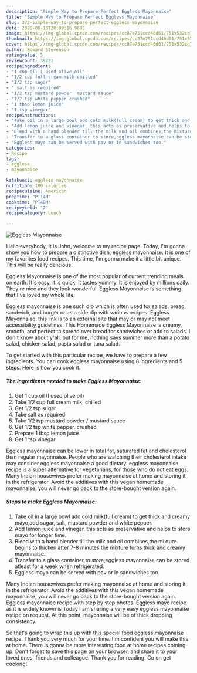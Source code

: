 ```yaml
---
description: "Simple Way to Prepare Perfect Eggless Mayonnaise"
title: "Simple Way to Prepare Perfect Eggless Mayonnaise"
slug: 373-simple-way-to-prepare-perfect-eggless-mayonnaise
date: 2020-06-18T20:09:16.988Z
image: https://img-global.cpcdn.com/recipes/cc87e751ccd46d61/751x532cq70/eggless-mayonnaise-recipe-main-photo.jpg
thumbnail: https://img-global.cpcdn.com/recipes/cc87e751ccd46d61/751x532cq70/eggless-mayonnaise-recipe-main-photo.jpg
cover: https://img-global.cpcdn.com/recipes/cc87e751ccd46d61/751x532cq70/eggless-mayonnaise-recipe-main-photo.jpg
author: Edward Stevenson
ratingvalue: 5
reviewcount: 39721
recipeingredient:
- "1 cup oil I used olive oil"
- "1/2 cup full cream milk chilled"
- "1/2 tsp sugar"
- " salt as required"
- "1/2 tsp mustard powder  mustard sauce"
- "1/2 tsp white pepper crushed"
- "1 tbsp lemon juice"
- "1 tsp vinegar"
recipeinstructions:
- "Take oil in a large bowl add cold milk(full cream) to get thick and creamy mayo,add sugar, salt, mustard powder and white pepper."
- "Add lemon juice and vinegar. this acts as preservative and helps to store mayo for longer time."
- "Blend with a hand blender till the milk and oil combines,the mixture begins to thicken after 7-8 minutes the mixture turns thick and creamy mayonnaise."
- "Transfer to a glass container to store,eggless mayonnaise can be stored atleast for a week when refrigerated."
- "Eggless mayo can be served with pav or in sandwiches too."
categories:
- Recipe
tags:
- eggless
- mayonnaise

katakunci: eggless mayonnaise 
nutrition: 100 calories
recipecuisine: American
preptime: "PT14M"
cooktime: "PT40M"
recipeyield: "2"
recipecategory: Lunch

---
```



![Eggless Mayonnaise](https://img-global.cpcdn.com/recipes/cc87e751ccd46d61/751x532cq70/eggless-mayonnaise-recipe-main-photo.jpg)

Hello everybody, it is John, welcome to my recipe page. Today, I'm gonna show you how to prepare a distinctive dish, eggless mayonnaise. It is one of my favorites food recipes. This time, I'm gonna make it a little bit unique. This will be really delicious.

Eggless Mayonnaise is one of the most popular of current trending meals on earth. It's easy, it is quick, it tastes yummy. It is enjoyed by millions daily. They're nice and they look wonderful. Eggless Mayonnaise is something that I've loved my whole life.

Eggless mayonnaise is one such dip which is often used for salads, bread, sandwich, and burger or as a side dip with various recipes. Eggless Mayonnaise. this link is to an external site that may or may not meet accessibility guidelines. This Homemade Eggless Mayonnaise is creamy, smooth, and perfect to spread over bread for sandwiches or add to salads. I don&#39;t know about y&#39;all, but for me, nothing says summer more than a potato salad, chicken salad, pasta salad or tuna salad.


To get started with this particular recipe, we have to prepare a few ingredients. You can cook eggless mayonnaise using 8 ingredients and 5 steps. Here is how you cook it.

<!--inarticleads1-->

##### The ingredients needed to make Eggless Mayonnaise:

1. Get 1 cup oil (I used olive oil)
1. Take 1/2 cup full cream milk, chilled
1. Get 1/2 tsp sugar
1. Take  salt as required
1. Take 1/2 tsp mustard powder / mustard sauce
1. Get 1/2 tsp white pepper, crushed
1. Prepare 1 tbsp lemon juice
1. Get 1 tsp vinegar


Eggless mayonnaise can be lower in total fat, saturated fat and cholesterol than regular mayonnaise. People who are watching their cholesterol intake may consider eggless mayonnaise a good dietary. eggless mayonnaise recipe is a super alternative for vegetarians, for those who do not eat eggs. Many Indian housewives prefer making mayonnaise at home and storing it in the refrigerator. Avoid the additives with this vegan homemade mayonnaise, you will never go back to the store-bought version again. 

<!--inarticleads2-->

##### Steps to make Eggless Mayonnaise:

1. Take oil in a large bowl add cold milk(full cream) to get thick and creamy mayo,add sugar, salt, mustard powder and white pepper.
1. Add lemon juice and vinegar. this acts as preservative and helps to store mayo for longer time.
1. Blend with a hand blender till the milk and oil combines,the mixture begins to thicken after 7-8 minutes the mixture turns thick and creamy mayonnaise.
1. Transfer to a glass container to store,eggless mayonnaise can be stored atleast for a week when refrigerated.
1. Eggless mayo can be served with pav or in sandwiches too.


Many Indian housewives prefer making mayonnaise at home and storing it in the refrigerator. Avoid the additives with this vegan homemade mayonnaise, you will never go back to the store-bought version again. Eggless mayonnaise recipe with step by step photos. Eggless mayo recipe as it is widely known is Today I am sharing a very easy eggless mayonnaise recipe on request. At this point, mayonnaise will be of thick dropping consistency. 

So that's going to wrap this up with this special food eggless mayonnaise recipe. Thank you very much for your time. I'm confident you will make this at home. There is gonna be more interesting food at home recipes coming up. Don't forget to save this page on your browser, and share it to your loved ones, friends and colleague. Thank you for reading. Go on get cooking!
